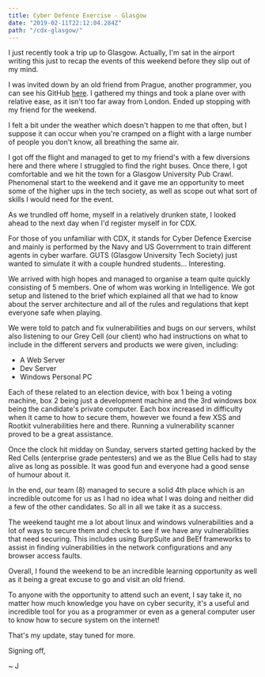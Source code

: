 ```yaml
---
title: Cyber Defence Exercise - Glasgow
date: "2019-02-11T22:12:04.284Z"
path: "/cdx-glasgow/"
---
```


I just recently took a trip up to Glasgow. Actually, I'm sat in the airport writing this just to recap the events of this weekend before they slip out of my mind.

I was invited down by an old friend from Prague, another programmer, you can see his GitHub [here](https://github.com/Patsonical). I gathered my things and took a plane over with relative ease, as it isn't too far away from London. Ended up stopping with my friend for the weekend.

I felt a bit under the weather which doesn't happen to me that often, but I suppose it can occur when you're cramped on a flight with a large number of people you don't know, all breathing the same air.

I got off the flight and managed to get to my friend's with a few diversions here and there where I struggled to find the right buses. Once there, I got comfortable and we hit the town for a Glasgow University Pub Crawl. Phenomenal start to the weekend and it gave me an opportunity to meet some of the higher ups in the tech society, as well as scope out what sort of skills I would need for the event.

As we trundled off home, myself in a relatively drunken state, I looked ahead to the next day when I'd register myself in for CDX.

For those of you unfamiliar with CDX, it stands for Cyber Defence Exercise and mainly is performed by the Navy and US Government to train different agents in cyber warfare. GUTS (Glasgow University Tech Society) just wanted to simulate it with a couple hundred students... Interesting.

We arrived with high hopes and managed to organise a team quite quickly consisting of 5 members. One of whom was working in Intelligence. We got setup and listened to the brief which explained all that we had to know about the server architecture and all of the rules and regulations that kept everyone safe when playing.

We were told to patch and fix vulnerabilities and bugs on our servers, whilst also listening to our Grey Cell (our client) who had instructions on what to include in the different servers and products we were given, including:
- A Web Server
- Dev Server
- Windows Personal PC

Each of these related to an election device, with box 1 being a voting machine, box 2 being just a development machine and the 3rd windows box being the candidate's private computer. Each box increased in difficulty when it came to how to secure them, however we found a few XSS and Rootkit vulnerabilities here and there. Running a vulnerability scanner proved to be a great assistance.

Once the clock hit midday on Sunday, servers started getting hacked by the Red Cells (enterprise grade pentesters) and we as the Blue Cells had to stay alive as long as possible. It was good fun and everyone had a good sense of humour about it.

In the end, our team (8) managed to secure a solid 4th place which is an incredible outcome for us as I had no idea what I was doing and neither did a few of the other candidates. So all in all we take it as a success.

The weekend taught me a lot about linux and windows vulnerabilities and a lot of ways to secure them and check to see if we have any vulnerabilities that need securing. This includes using BurpSuite and BeEf frameworks to assist in finding vulnerabilities in the network configurations and any browser access faults.

Overall, I found the weekend to be an incredible learning opportunity as well as it being a great excuse to go and visit an old friend.

To anyone with the opportunity to attend such an event, I say take it, no matter how much knowledge you have on cyber security, it's a useful and incredible tool for you as a programmer or even as a general computer user to know how to secure system on the internet!

That's my update, stay tuned for more.

Signing off,

~ J
